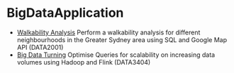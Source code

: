 # BigDataApplication

- [Walkability Analysis](https://github.com/YiranJing/BigDataApplication/blob/master/WalkabilityAnalysis/report.pdf) Perform a walkability analysis for different neighbourhoods in the Greater Sydney area using SQL and Google Map API (DATA2001)
- [Big Data Turning](https://github.com/YiranJing/BigDataApplication/blob/master/BigDataTuningFlink/Final-DATA3404-Report.pdf) Optimise Queries for scalability on increasing data volumes using Hadoop and Flink (DATA3404)
